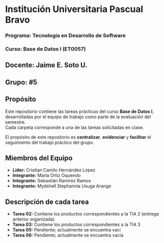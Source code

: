 # Institución Universitaria Pascual Bravo
### Programa: Tecnología en Desarrollo de Software
### Curso: Base de Datos I (ET0057)
## Docente: Jaime E. Soto U.
## Grupo: #5

## Propósito  
Este repositorio contiene las tareas prácticas del curso **Base de Datos I**, desarrolladas por el equipo de trabajo como parte de la evaluación del semestre.  
Cada carpeta corresponde a una de las tareas solicitadas en clase.

El propósito de este repositorio es **centralizar**, **evidenciar** y **facilitar** el seguimiento del trabajo práctico del grupo.

## Miembros del Equipo 
- **Líder:** Cristian Camilo Hernández López  
- **Integrante:** María Ortiz Oquendo  
- **Integrante:** Sebastián Ramírez Ramos  
- **Integrante:** Mydshell Stephannia Usuga Arango
  
## Descripción de cada tarea
- **Tarea 02:** Contiene los productos correspondientes a la TIA 2 (entrega anterior organizada) 
- **Tarea 03:** Contiene los productos correspondientes a la TIA 3  
- **Tarea 05:** Pendiente; actualmente se encuentra vací
- **Tarea 06:** Pendiente; actualmente se encuentra vacía
